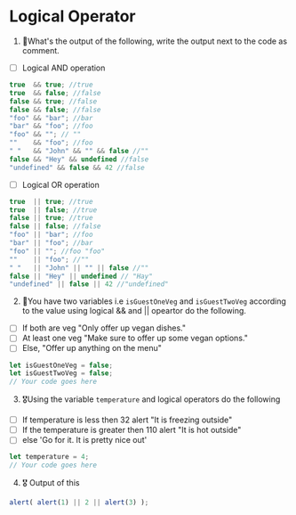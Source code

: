 # Logical Operator

1. 🥇What's the output of the following, write the output next to the code as comment.

* [ ] Logical AND operation

```js
true  && true; //true
true  && false; //false
false && true; //false
false && false; //false
"foo" && "bar"; //bar
"bar" && "foo"; //foo
"foo" && ""; // ""
""    && "foo"; //foo
" "   && "John" && "" && false //""
false && "Hey" && undefined //false
"undefined" && false && 42 //false
```

* [ ] Logical OR operation
```js
true  || true; //true
true  || false; //true
false || true; //true
false || false; //false
"foo" || "bar"; //foo
"bar" || "foo"; //bar
"foo" || ""; //foo "foo"
""    || "foo"; //""
" "   || "John" || "" || false //""
false || "Hey" || undefined // "Hay"
"undefined" || false || 42 //"undefined"
```

2. 🥈You have two variables i.e `isGuestOneVeg` and  `isGuestTwoVeg` according to the value using logical && and || opeartor do the following.

* [ ] If both are veg "Only offer up vegan dishes."
* [ ] At least one veg  "Make sure to offer up some vegan options."
* [ ] Else, "Offer up anything on the menu"
```js
let isGuestOneVeg = false;
let isGuestTwoVeg = false;
// Your code goes here
```


3. 🎖Using the variable `temperature` and logical operators do the following
* [ ] If temperature is less then 32 alert "It is freezing outside"
* [ ] If the temperature is greater then 110 alert "It is hot outside"
* [ ] else 'Go for it. It is pretty nice out'
```js
let temperature = 4;
// Your code goes here
```

4. 🎖 Output of this
```js
alert( alert(1) || 2 || alert(3) );
```
